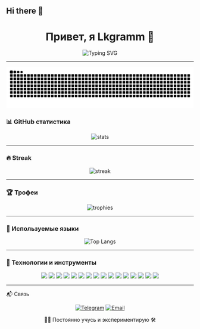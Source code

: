 ## Hi there 👋

<!-- readme start -->
<h1 align="center">Привет, я Lkgramm 👋</h1>

<p align="center">
  <img src="https://readme-typing-svg.demolab.com?font=Fira+Code&weight=500&size=24&pause=1000&color=F7F7F7&center=true&vCenter=true&width=435&lines=Python+%F0%9F%90%8D+%2B+LLM+%F0%9F%96%A5%EF%B8%8F;AI+%7C+Backend+%7C+Security;Open+Source+and+Open+Mind" alt="Typing SVG" />
</p>

---

![snake gif](https://github.com/Lkgramm/Lkgramm/blob/output/github-contribution-grid-snake.svg)


### 📊 GitHub статистика

<p align="center">
  <img src="https://github-readme-stats.vercel.app/api?username=Lkgramm&show_icons=true&theme=github_dark&hide=stars&count_private=true" alt="stats" />
</p>

---

### 🔥 Streak

<p align="center">
  <img src="https://streak-stats.demolab.com?user=Lkgramm&theme=dark" alt="streak" />
</p>

---

### 🏆 Трофеи

<p align="center">
  <img src="https://github-profile-trophy.vercel.app/?username=Lkgramm&theme=dark_lover&margin-w=10&no-frame=true" alt="trophies" />
</p>

---

### 🧠 Используемые языки

<p align="center">
  <img src="https://github-readme-stats.vercel.app/api/top-langs/?username=Lkgramm&layout=compact&theme=github_dark" alt="Top Langs" />
</p>

---

### 🧰 Технологии и инструменты

<p align="center">
  <!-- Python Stack -->
  <img src="https://img.shields.io/badge/Python-3776AB?style=for-the-badge&logo=python&logoColor=white"/>
  <img src="https://img.shields.io/badge/Numpy-013243?style=for-the-badge&logo=numpy&logoColor=white"/>
  <img src="https://img.shields.io/badge/Pandas-150458?style=for-the-badge&logo=pandas&logoColor=white"/>
  <img src="https://img.shields.io/badge/Scipy-8CAAE6?style=for-the-badge&logo=scipy&logoColor=white"/>
  <img src="https://img.shields.io/badge/SQL-4479A1?style=for-the-badge&logo=sqlite&logoColor=white"/>

  <!-- Backend / Infra -->
  <img src="https://img.shields.io/badge/FastAPI-009688?style=for-the-badge&logo=fastapi&logoColor=white"/>
  <img src="https://img.shields.io/badge/Linux-FCC624?style=for-the-badge&logo=linux&logoColor=black"/>
  <img src="https://img.shields.io/badge/Docker-2496ED?style=for-the-badge&logo=docker&logoColor=white"/>
  <img src="https://img.shields.io/badge/GitHub_Actions-2088FF?style=for-the-badge&logo=githubactions&logoColor=white"/>
  <img src="https://img.shields.io/badge/Poetry-60A5FA?style=for-the-badge&logo=python&logoColor=white"/>
  <img src="https://img.shields.io/badge/CI%2FCD-0A0A0A?style=for-the-badge"/>

  <!-- ML / CV -->
  <img src="https://img.shields.io/badge/Machine_Learning-FF6F00?style=for-the-badge&logo=google&logoColor=white"/>
  <img src="https://img.shields.io/badge/UNet-4B8BBE?style=for-the-badge"/>
  <img src="https://img.shields.io/badge/YOLOv8-FF1493?style=for-the-badge"/>

  <!-- Networking / Tools -->
  <img src="https://img.shields.io/badge/Cloudflare-F38020?style=for-the-badge&logo=cloudflare&logoColor=white"/>
  <img src="https://img.shields.io/badge/Ngrok-1F1F1F?style=for-the-badge"/>
</p>

---


📬 Связь
<p align="center"> <a href="https://t.me/Aleksei_ivanovskii" target="_blank"><img alt="Telegram" src="https://img.shields.io/badge/Telegram-2CA5E0?style=for-the-badge&logo=telegram&logoColor=white"/></a> <a href="mailto:aleksei.ivanovskii@yandex.ru"><img alt="Email" src="https://img.shields.io/badge/email-D14836?style=for-the-badge&logo=gmail&logoColor=white"/></a> </p>
<p align="center">🧑‍💻 Постоянно учусь и экспериментирую 🛠️</p> 
<!-- readme end -->
